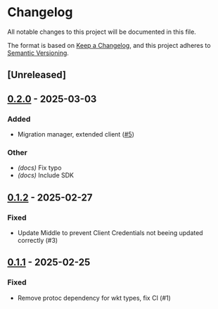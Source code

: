 # Changelog

All notable changes to this project will be documented in this file.

The format is based on [Keep a Changelog](https://keepachangelog.com/en/1.0.0/),
and this project adheres to [Semantic Versioning](https://semver.org/spec/v2.0.0.html).

## [Unreleased]

## [0.2.0](https://github.com/vakamo-labs/openfga-client/compare/v0.1.2...v0.2.0) - 2025-03-03

### Added

- Migration manager, extended client ([#5](https://github.com/vakamo-labs/openfga-client/pull/5))

### Other

- *(docs)* Fix typo
- *(docs)* Include SDK

## [0.1.2](https://github.com/vakamo-labs/openfga-client/compare/v0.1.1...v0.1.2) - 2025-02-27

### Fixed

- Update Middle to prevent Client Credentials not beeing updated correctly (#3)

## [0.1.1](https://github.com/vakamo-labs/openfga-client/compare/v0.1.0...v0.1.1) - 2025-02-25

### Fixed

- Remove protoc dependency for wkt types, fix CI (#1)
